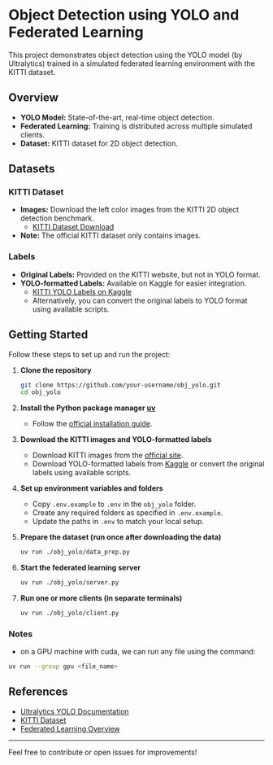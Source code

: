 # Object Detection using YOLO and Federated Learning

This project demonstrates object detection using the YOLO model (by Ultralytics) trained in a simulated federated learning environment with the KITTI dataset.

## Overview

- **YOLO Model:** State-of-the-art, real-time object detection.
- **Federated Learning:** Training is distributed across multiple simulated clients.
- **Dataset:** KITTI dataset for 2D object detection.

## Datasets

### KITTI Dataset

- **Images:** Download the left color images from the KITTI 2D object detection benchmark.
    - [KITTI Dataset Download](https://www.cvlibs.net/datasets/kitti/eval_object.php?obj_benchmark=2d)
- **Note:** The official KITTI dataset only contains images.

### Labels

- **Original Labels:** Provided on the KITTI website, but not in YOLO format.
- **YOLO-formatted Labels:** Available on Kaggle for easier integration.
    - [KITTI YOLO Labels on Kaggle](https://www.kaggle.com/datasets)
    - Alternatively, you can convert the original labels to YOLO format using available scripts.

## Getting Started

Follow these steps to set up and run the project:

1. **Clone the repository**
    ```bash
    git clone https://github.com/your-username/obj_yolo.git
    cd obj_yolo
    ```

2. **Install the Python package manager [uv](https://docs.astral.sh/uv/getting-started/installation/)**
    - Follow the [official installation guide](https://docs.astral.sh/uv/getting-started/installation/).

3. **Download the KITTI images and YOLO-formatted labels**
    - Download KITTI images from the [official site](https://www.cvlibs.net/datasets/kitti/eval_object.php?obj_benchmark=2d).
    - Download YOLO-formatted labels from [Kaggle](https://www.kaggle.com/datasets) or convert the original labels using available scripts.

4. **Set up environment variables and folders**
    - Copy `.env.example` to `.env` in the `obj_yolo` folder.
    - Create any required folders as specified in `.env.example`.
    - Update the paths in `.env` to match your local setup.

5. **Prepare the dataset (run once after downloading the data)**
    ```bash
    uv run ./obj_yolo/data_prep.py
    ```

6. **Start the federated learning server**
    ```bash
    uv run ./obj_yolo/server.py
    ```

7. **Run one or more clients (in separate terminals)**
    ```bash
    uv run ./obj_yolo/client.py
    ```

### Notes

- on a GPU machine with cuda, we can run any file using the command:

```bash
uv run --group gpu <file_name>
```


## References

- [Ultralytics YOLO Documentation](https://docs.ultralytics.com/)
- [KITTI Dataset](https://www.cvlibs.net/datasets/kitti/)
- [Federated Learning Overview](https://en.wikipedia.org/wiki/Federated_learning)

---

Feel free to contribute or open issues for improvements!
